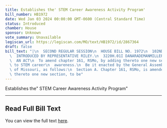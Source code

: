 ```yaml
---
title: Establishes the' STEM Career Awareness Activity Program'
bill_number: HB1972
date: Wed Jan 03 2024 00:00:00 GMT-0600 (Central Standard Time)
status: Introduced
chamber: House
sponsor: Unknown
vote_summary: Unavailable
legiscan_url: https://legiscan.com/MO/text/HB1972/id/2867364
draft: false
bill_text: "|\n  SECOND REGULAR SESSION\n  HOUSE BILL NO. 1972\n  102ND GENERAL ASSEMBLY\n\
  \  INTRODUCED BY REPRESENTATIVE RILEY.\n  3220H.01I DANARADEMANMILLER,ChiefClerk\n\
  \  AN ACT\n  To amend chapter 161, RSMo, by adding thereto one new section relating\
  \ to STEM career\n  awareness.\n  Be it enacted by the General Assembly of the state\
  \ of Missouri, as follows:\n  Section A. Chapter 161, RSMo, is amended by adding\
  \ thereto one new section, to be"
---
```

Establishes the" STEM Career Awareness Activity Program"

---

## Read Full Bill Text

You can view the full text [here](https://legiscan.com/MO/text/HB1972/id/2867364).
